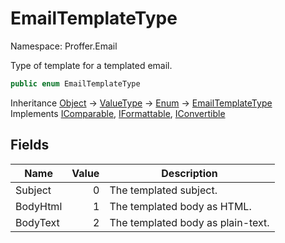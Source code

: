 # EmailTemplateType

Namespace: Proffer.Email

Type of template for a templated email.

```csharp
public enum EmailTemplateType
```

Inheritance [Object](https://docs.microsoft.com/en-us/dotnet/api/system.object) → [ValueType](https://docs.microsoft.com/en-us/dotnet/api/system.valuetype) → [Enum](https://docs.microsoft.com/en-us/dotnet/api/system.enum) → [EmailTemplateType](./proffer.email.emailtemplatetype)<br>
Implements [IComparable](https://docs.microsoft.com/en-us/dotnet/api/system.icomparable), [IFormattable](https://docs.microsoft.com/en-us/dotnet/api/system.iformattable), [IConvertible](https://docs.microsoft.com/en-us/dotnet/api/system.iconvertible)

## Fields

| Name | Value | Description |
| --- | --: | --- |
| Subject | 0 | The templated subject. |
| BodyHtml | 1 | The templated body as HTML. |
| BodyText | 2 | The templated body as plain-text. |

